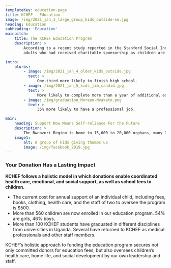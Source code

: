 ```yaml
---
templateKey: education-page
title: KCHEF - Education
image: /img/2021_jan_3_large_group_kids_outside-sm.jpg
heading: Education
subheading: 'Education'
mainpitch:
    title: The KCHEF Education Program
    description: >
        According to a recent study reported in the Stanford Social Innovation Review,
        adults who had received charitable sponsorship as children are:

intro:
    blurbs:
        - image: /img/2021_jan_4_older_kids_outside.jpg
          text: >
              One-third more likely to finish high school.
        - image: /img/2021_jan_5_kids_jim_candid.jpg
          text: >
              More likely to complete more than a year of additional education.
        - image: /img/graduation_Moreen-Nvakato.png
          text: >
              35% more likely to have a professional job.

main:
    heading: Support Now Means Self-reliance For the Future
    description: >
        The Rwenzori Region is home to 15,000 to 20,000 orphans, many living in families headed by siblings in their early teens, and other vulnerable children. Supporting and guiding these young people until they are self-sufficient and able join the community as contributing adults is essential for the future of the region.
    image1:
        alt: A group of kids giving thumbs up
        image: /img/facebook_2019.jpg
---
```


### Your Donation Has a Lasting Impact

**KCHEF follows a holistic model in which donations enable coordinated health care, emotional, and social support, as well as school fees to children.**

-   The current cost for annual support of an individual child, including fees, books, clothing, health care, and the staff of two to oversee the program is $500.
-   More than 560 children are now enrolled in our education program. 54% are girls, 46% boys.
-   More than 100 KCHEF students have graduated in different disciplines from universities in Uganda. Several have returned to KCHEF as medical professionals and other staff members.

KCHEF’s holistic approach to funding the education program secures not only committed donors for education fees, but also oversees children’s health care, home life, and social development by our own leadership and staff.
